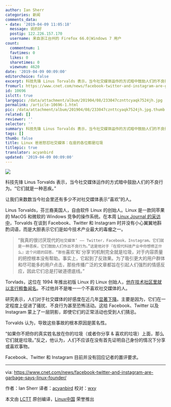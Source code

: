 ```yaml
---
author: Ian Sherr
categories: 新闻
comments_data:
- date: '2019-04-09 11:05:18'
  message: 说的好
  postip: 122.226.157.170
  username: 来自浙江台州的 Firefox 66.0|Windows 7 用户
count:
  commentnum: 1
  favtimes: 0
  likes: 0
  sharetimes: 0
  viewnum: 4620
date: '2019-04-09 00:09:00'
editorchoice: false
excerpt: 科技先锋 Linus Torvalds 表示，当今社交媒体运作的方式暗中鼓励人们的不良行为。“它们就是一种恶疾。”
fromurl: https://www.cnet.com/news/facebook-twitter-and-instagram-are-garbage-says-linux-founder/
id: 10696
islctt: true
largepic: /data/attachment/album/201904/08/233047cznttcyaqk7524jh.jpg
permalink: /article-10696-1.html
pic: /data/attachment/album/201904/08/233047cznttcyaqk7524jh.jpg.thumb.jpg
related: []
reviewer: ''
selector: ''
summary: 科技先锋 Linus Torvalds 表示，当今社交媒体运作的方式暗中鼓励人们的不良行为。“它们就是一种恶疾。”
tags: []
thumb: false
title: Linux 爸爸怒怼社交媒体：在座的各位都是垃圾
titlepic: true
translator: acyanbird
updated: '2019-04-09 00:09:00'
---
```


![](/data/attachment/album/201904/08/233047cznttcyaqk7524jh.jpg)


科技先锋 Linus Torvalds 表示，当今社交媒体运作的方式暗中鼓励人们的不良行为。“它们就是一种恶疾。”


让我们来数数当今社会里还有多少不对社交媒体表示“喜欢”的人。


Linus Torvalds，芬兰裔美国人，自由软件 Linux 的创始人。Linux 是一款同苹果的 MacOS 和微软的 Windows 竞争的操作系统。在本周 [Linux Journal 的采访中](https://www.linuxjournal.com/content/25-years-later-interview-linus-torvalds)，Torvalds 在谈到 Facebook、Twitter 和 Instagram 时并没有小心翼翼地斟酌词语，而是大胆表示它们是如今技术产业最大的毒瘤之一。



> 
> “我真的很讨厌现代的`社交媒体‘ —— Twitter，Facebook，Instagram。它们就是一种恶疾，它们鼓励人们作出不良行为。”这是他对于『在现代科技产业中你想修正什么』这个问题的回答。“那些`喜欢’和`分享‘的机制完全就是垃圾，对于内容质量的把控根本没有帮助。事实上，它起到了反效果。为了吸引更大的用户群体和尽可能多的用户点击，那些传播广泛的文章都旨在引起人们强烈的情感反应，因此它们总是打破道德底线。”
> 
> 
> 


Torvlads，这位在 1994 年推出初版 Linux 的 Linux 创始人，[他在技术社区里就以言行粗鲁闻名](https://www.wired.com/2013/07/linus-torvalds-right-to-offend/)。不过他并不是唯一一个不喜欢社交媒体的人。


研究表示，人们对于社交媒体的好感度在近几年[显著下降](https://www.cnet.com/news/facebook-twitter-and-google-have-a-lot-to-prove-to-congress/)。主要是因为，它们在一定程度上促进了骚扰、不良行为甚至恐怖活动。这给 Facebook、Twitter 以及 Instagram 蒙上了一层阴影，即使它们的正常活动也受到人们猜忌。


Torvalds 认为，导致这些事故的根本原因是匿名性。


“如果你不把你的真实姓名放在你的垃圾（或者你分享 & 喜欢的垃圾）上面，那么它们就是垃圾。”反之，他认为，人们不应该在没有首先证明自己身份的情况下分享或喜欢事物。


Facebook、Twitter 和 Instagram 目前并没有回应记者的置评要求。




---


via: <https://www.cnet.com/news/facebook-twitter-and-instagram-are-garbage-says-linux-founder/> 


作者：Ian Sherr 译者：[acyanbird](https://github.com/acyanbird) 校对：[wxy](https://github.com/wxy)


本文由 [LCTT](https://github.com/LCTT/TranslateProject) 原创编译，[Linux中国](https://linux.cn/) 荣誉推出
